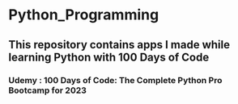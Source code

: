 # Python_Programming

## This repository contains apps I made while learning Python with 100 Days of Code

### Udemy : 100 Days of Code: The Complete Python Pro Bootcamp for 2023
